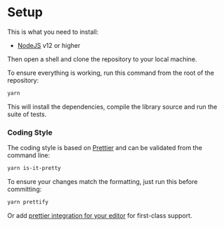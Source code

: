 # Setup

This is what you need to install:

- [NodeJS](https://nodejs.org) v12 or higher

Then open a shell and clone the repository to your local machine.

To ensure everything is working, run this command from the root of the repository:

```sh
yarn
```

This will install the dependencies, compile the library source and run the suite of tests.

### Coding Style

The coding style is based on [Prettier](https://github.com/prettier/prettier)
and can be validated from the command line:

```sh
yarn is-it-pretty
```

To ensure your changes match the formatting, just run this before committing:

```sh
yarn prettify
```

Or add [prettier integration for your editor](https://github.com/prettier/prettier#editor-integration)
for first-class support.
